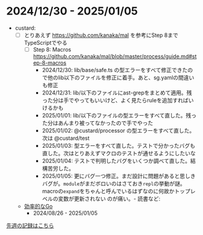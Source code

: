 # 2024/12/30 - 2025/01/05

- custard:
    - [ ] とりあえず <https://github.com/kanaka/mal> を参考にStep 8までTypeScriptでやる
        - [ ] Step 8: Macros <https://github.com/kanaka/mal/blob/master/process/guide.md#step-8-macros>
            - 2024/12/30: lib/base/safe.ts の型エラーをすべて修正できたので他のlib以下のファイルを修正に着手。あと、sg.yamlの間違いも修正
            - 2024/12/31: lib/以下のファイルにast-grepをまとめて適用。残った分は手でやってもいいけど、よく見たらruleを追加すればいけるかも
            - 2025/01/01: lib/以下のファイルの型エラーをすべて直した。残った分はあんまり被ってなかったので手でやった
            - 2025/01/02: @custard/processor の型エラーをすべて直した。次は @custard/test
            - 2025/01/03: 型エラーをすべて直した。テストで分かったバグも直した。次はとりあえずマクロのテストが通せるようにしたいな
            - 2025/01/04: テストで判明したバグをいくつか調べて直した。結構苦労した。
            - 2025/01/05: 更にバグ一つ修正。まだ設計に問題があると思しきバグが。`module`がまだボロいのはさておき`repl`の挙動が謎。macroの`expand`をちゃんと呼んでいるはずなのに何故かトップレベルの変数が更新されない
のが痛い。- 読書など:
    - [効率的なGo](https://www.oreilly.co.jp//books/9784814400539/)
        - 2024/08/26 - 2025/01/05

[先週の記録はこちら](https://github.com/igrep/daily-commits/blob/f9eb88cd61c4d011325cda54ab351095888b82ac/yesterday.md)
